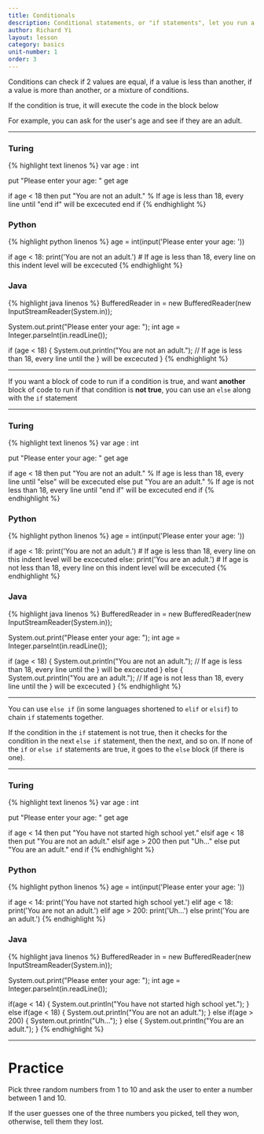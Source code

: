 ```yaml
---
title: Conditionals
description: Conditional statements, or "if statements", let you run a block of code only if a certain condition is true.
author: Richard Yi
layout: lesson
category: basics
unit-number: 1
order: 3
---
```


Conditions can check if 2 values are equal, if a value is less than another, if a value is more than another, or a mixture of conditions.

If the condition is true, it will execute the code in the block below

For example, you can ask for the user's age and see if they are an adult.

---

### Turing
{% highlight text linenos %}
var age : int

put "Please enter your age: "
get age

if age < 18 then
	put "You are not an adult."
	% If age is less than 18, every line until "end if" will be excecuted
end if
{% endhighlight %}

### Python
{% highlight python linenos %}
age = int(input('Please enter your age: '))

if age < 18:
	print('You are not an adult.')
	# If age is less than 18, every line on this indent level will be excecuted
{% endhighlight %}

### Java
{% highlight java linenos %}
BufferedReader in = new BufferedReader(new InputStreamReader(System.in));

System.out.print("Please enter your age: ");
int age = Integer.parseInt(in.readLine());

if (age < 18) {
	System.out.println("You are not an adult.");
	// If age is less than 18, every line until the } will be excecuted
}
{% endhighlight %}

---

If you want a block of code to run if a condition is true, and want **another** block of code to run if that condition is **not true**, you can use an ``else`` along with the ``if`` statement

---

### Turing
{% highlight text linenos %}
var age : int

put "Please enter your age: "
get age

if age < 18 then
	put "You are not an adult."
	% If age is less than 18, every line until "else" will be excecuted
else
	put "You are an adult."
	% If age is not less than 18, every line until "end if" will be excecuted
end if
{% endhighlight %}

### Python
{% highlight python linenos %}
age = int(input('Please enter your age: '))

if age < 18:
	print('You are not an adult.')
	# If age is less than 18, every line on this indent level will be excecuted
else:
	print('You are an adult.')
	# If age is not less than 18, every line on this indent level will be excecuted
{% endhighlight %}

### Java
{% highlight java linenos %}
BufferedReader in = new BufferedReader(new InputStreamReader(System.in));

System.out.print("Please enter your age: ");
int age = Integer.parseInt(in.readLine());

if (age < 18) {
	System.out.println("You are not an adult.");
	// If age is less than 18, every line until the } will be excecuted
} else {
	System.out.println("You are an adult.");
	// If age is not less than 18, every line until the } will be excecuted
}
{% endhighlight %}

---

You can use ``else if`` (in some languages shortened to ``elif`` or ``elsif``) to chain ``if`` statements together.

If the condition in the ``if`` statement is not true, then it checks for the condition in the next ``else if`` statement, then the next, and so on.
If none of the ``if`` or ``else if`` statements are true, it goes to the ``else`` block (if there is one).

---

### Turing
{% highlight text linenos %}
var age : int

put "Please enter your age: "
get age

if age < 14 then
	put "You have not started high school yet."
elsif age < 18 then
	put "You are not an adult."
elsif age > 200 then
	put "Uh..."
else
	put "You are an adult."
end if
{% endhighlight %}

### Python
{% highlight python linenos %}
age = int(input('Please enter your age: '))

if age < 14:
	print('You have not started high school yet.')
elif age < 18:
	print('You are not an adult.')
elif age > 200:
	print('Uh...')
else
	print('You are an adult.')
{% endhighlight %}

### Java
{% highlight java linenos %}
BufferedReader in = new BufferedReader(new InputStreamReader(System.in));

System.out.print("Please enter your age: ");
int age = Integer.parseInt(in.readLine());

if(age < 14) {
	System.out.println("You have not started high school yet.");
} else if(age < 18) {
	System.out.println("You are not an adult.");
} else if(age > 200) {
	System.out.println("Uh...");
} else {
	System.out.println("You are an adult.");
}
{% endhighlight %}

---

# Practice
Pick three random numbers from 1 to 10 and ask the user to enter a number between 1 and 10.

If the user guesses one of the three numbers you picked, tell they won, otherwise, tell them they lost.
